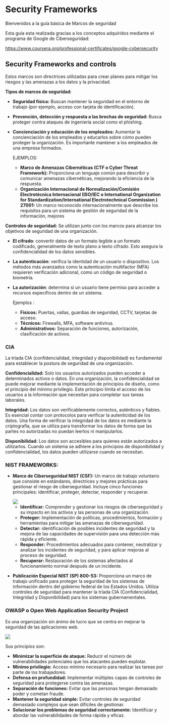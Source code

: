 # Security Frameworks

Bienvenidos a la guía básica de Marcos de seguridad

Esta guía esta realizada gracias a los conceptos adquiridos mediante el programa de Google de Ciberseguridad:

https://www.coursera.org/professional-certificates/google-cybersecurity

## Security Frameworks and controls

Estos marcos son directrices utilizadas para crear planes para mitigar los riesgos y las amenazas a los datos y la privacidad.

**Tipos de marcos de seguridad**:

- **Seguridad física:** Buscan mantener la seguridad en el entorno de trabajo (por ejemplo, acceso con tarjeta de identificación).

- **Prevención, detección y respuesta a las brechas de seguridad:** Busca proteger contra ataques de ingeniería social como el phishing.

- **Concienciación y educación de los empleados:** Aumentar la concienciación de los empleados y educarlos sobre cómo pueden proteger la organización. Es importante mantener a los empleados de una empresa formados. 

  EJEMPLOS:

  - **Marco de Amenazas Cibernéticas (CTF o Cyber Threat Framework):** Proporciona un lenguaje común para describir y comunicar amenazas cibernéticas, mejorando la eficiencia de la respuesta.
  - **Organización Internacional de Normalización/Comisión Electrotécnica Internacional (ISO/IEC o International Organization for Standardization/International Electrotechnical Commission ) 27001:** Un marco reconocido internacionalmente que describe los requisitos para un sistema de gestión de seguridad de la información, mejores 

**Controles de seguridad:** Se utilizan junto con los marcos para alcanzar los objetivos de seguridad de una organización.

- **El cifrado**: convertir datos de un formato legible a un formato codificado, generalmente de texto plano a texto cifrado. Esto asegura la confidencialidad de los datos sensibles.

- **La autenticación**: verifica la identidad de un usuario o dispositivo. Los métodos más avanzados como la autenticación multifactor (MFA) requieren verificación adicional, como un código de seguridad o biometría.

- **La autorización**: determina si un usuario tiene permiso para acceder a recursos específicos dentro de un sistema.

  Ejemplos :

  - **Físicos:** Puertas, vallas, guardias de seguridad, CCTV, tarjetas de acceso.
  - **Técnicos:** Firewalls, MFA, software antivirus.
  - **Administrativos:** Separación de funciones, autorización, clasificación de activos.

### CIA

La tríada CIA (confidencialidad, integridad y disponibilidad) es fundamental para establecer la postura de seguridad de una organización.

**Confidencialidad:** Solo los usuarios autorizados pueden acceder a determinados activos o datos. En una organización, la confidencialidad se puede mejorar mediante la implementación de principios de diseño, como el principio del mínimo privilegio. Este principio limita el acceso de los usuarios a la información que necesitan para completar sus tareas laborales.

**Integridad:** Los datos son verificablemente correctos, auténticos y fiables. Es esencial contar con protocolos para verificar la autenticidad de los datos. Una forma de verificar la integridad de los datos es mediante la criptografía, que se utiliza para transformar los datos de forma que las partes no autorizadas no puedan leerlos ni manipularlos. 

**Disponibilidad:** Los datos son accesibles para quienes están autorizados a utilizarlos. Cuando un sistema se adhiere a los principios de disponibilidad y confidencialidad, los datos pueden utilizarse cuando se necesitan. 

### NIST FRAMEWORKS:

- **Marco de Ciberseguridad NIST (CSF):** Un marco de trabajo voluntario que consiste en estándares, directrices y mejores prácticas para gestionar el riesgo de ciberseguridad. Incluye cinco funciones principales: identificar, proteger, detectar, responder y recuperar.

  <img align="center" src="/img/2ºimagenn.PNG"  />

  - **Identificar:** Comprender y gestionar los riesgos de ciberseguridad y su impacto en los activos y las personas de una organización.
  - **Proteger:** Implementación de políticas, procedimientos, formación y herramientas para mitigar las amenazas de ciberseguridad.
  - **Detectar:** identificación de posibles incidentes de seguridad y la mejora de las capacidades de supervisión para una detección más rápida y eficiente.
  - **Responder:** Procedimientos adecuados para contener, neutralizar y analizar los incidentes de seguridad, y para aplicar mejoras al proceso de seguridad.
  - **Recuperar:** Restauración de los sistemas afectados al funcionamiento normal después de un incidente.

- **Publicación Especial NIST (SP) 800-53:** Proporciona un marco de trabajo unificado para proteger la seguridad de los sistemas de información dentro del gobierno federal de los Estados Unidos. Utiliza controles de seguridad para mantener la tríada CIA (Confidencialidad, Integridad y Disponibilidad) para los sistemas gubernamentales.

### OWASP o **Open Web Application Security Project**

Es una organización sin ánimo de lucro que se centra en mejorar la seguridad de las aplicaciones web.

<img align="center" src="/img/1ºimagenn.PNG"  />



Sus principios son:

- **Minimizar la superficie de ataque:** Reducir el número de vulnerabilidades potenciales que los atacantes pueden explotar.
- **Mínimo privilegio:** Acceso mínimo necesario para realizar las tareas por parte de los trabajadores.
- **Defensa en profundidad:** Implementar múltiples capas de controles de seguridad para protegerse contra las amenazas.
- **Separación de funciones:** Evitar que las personas tengan demasiado poder y cometan fraude.
- **Mantener la seguridad simple:** Evitar controles de seguridad demasiado complejos que sean difíciles de gestionar.
- **Solucionar los problemas de seguridad correctamente:** Identificar y abordar las vulnerabilidades de forma rápida y eficaz.
